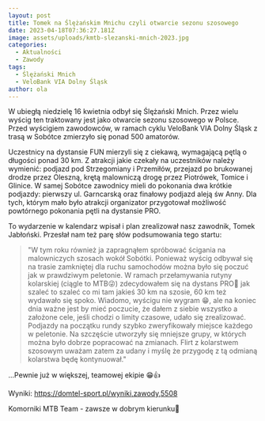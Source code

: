 ```yaml
---
layout: post
title: Tomek na Ślężańskim Mnichu czyli otwarcie sezonu szosowego
date: 2023-04-18T07:36:27.181Z
image: assets/uploads/kmtb-slezanski-mnich-2023.jpg
categories:
  - Aktualności
  - Zawody
tags:
  - Ślężański Mnich
  - VeloBank VIA Dolny Śląsk
author: ola
---
```

W ubiegłą niedzielę 16 kwietnia odbył się Ślężański Mnich. Przez wielu wyścig ten traktowany jest jako otwarcie sezonu szosowego w Polsce. Przed wyścigiem zawodowców, w ramach cyklu VeloBank VIA Dolny Śląsk  z trasą w Sobótce zmierzyło się ponad 500 amatorów.
<!--more-->

Uczestnicy na dystansie FUN mierzyli się z ciekawą, wymagającą pętlą o długości ponad 30 km. Z atrakcji jakie czekały na uczestników należy wymienić: podjazd pod Strzegomiany i Przemiłów, przejazd po brukowanej drodze przez Oleszną, krętą malowniczą drogę przez Piotrówek, Tomice i Glinice. W samej Sobótce zawodnicy mieli do pokonania dwa krótkie podjazdy: pierwszy ul. Garncarską oraz finałowy podjazd aleją św Anny. Dla tych, którym mało było atrakcji organizator przygotował możliwość powtórnego pokonania pętli na dystansie PRO. 

To wydarzenie w kalendarz wpisał i plan zrealizował nasz zawodnik, Tomek Jabłoński. Przesłał nam też parę słów podsumowania tego startu:

> "W tym roku również ja zapragnąłem spróbować ścigania na malowniczych szosach wokół Sobótki. Ponieważ wyścig odbywał się na trasie zamkniętej dla ruchu samochodów można było się poczuć jak w prawdziwym peletonie. W ramach przełamywania rutyny kolarskiej (ciągle to MTB😜) zdecydowałem się na dystans PRO💪 jak szaleć to szaleć co mi tam jakieś 30 km na szosie, 60 km też wydawało się spoko. Wiadomo, wyścigu nie wygram 😁, ale na koniec dnia ważne jest by mieć poczucie, że dałem z siebie wszystko a założone cele, jeśli chodzi o limity czasowe, udało się zrealizować. Podjazdy na początku rundy szybko zweryfikowały miejsce każdego w peletonie. Na szczęście utworzyły się mniejsze grupy, w których można było dobrze popracować na zmianach. Flirt z kolarstwem szosowym uważam zatem za udany i myślę że przygodę z tą odmianą kolarstwa będę kontynuował."

...Pewnie już w większej, teamowej ekipie 😁👍

Wyniki: <https://domtel-sport.pl/wyniki,zawody,5508>

Komorniki MTB Team - zawsze w dobrym kierunku🙂